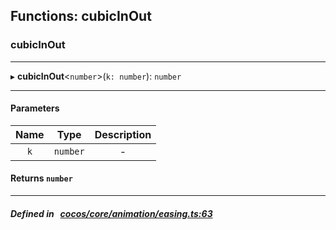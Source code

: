 ## Functions: cubicInOut

### cubicInOut


___
▸ **cubicInOut**<`number`\>(`k: number`): `number`
___


#### Parameters

| Name | Type | Description |
| :------: | :------: | :------: |
| `k` | `number` | - |

#### Returns `number` 
___


##### Defined in &nbsp;   [cocos/core/animation/easing.ts:63](https://github.com/cocos-creator/engine/blob/c7bf6b8a9/cocos/core/animation/easing.ts#L63)&nbsp;
